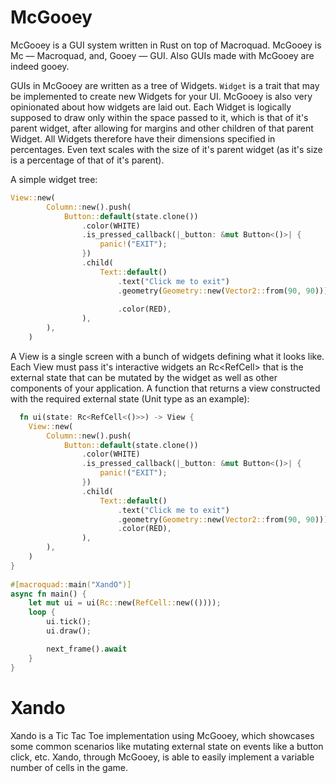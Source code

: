 # McGooey
McGooey is a GUI system written in Rust on top of Macroquad.
McGooey is Mc — Macroquad, and, Gooey — GUI. Also GUIs made with McGooey are indeed gooey.

GUIs in McGooey are written as a tree of Widgets. `Widget` is a trait that may be implemented to create new Widgets for your UI.
McGooey is also very opinionated about how widgets are laid out. Each Widget is logically supposed to draw only within the space passed to it, which is that of it's parent widget, after allowing for margins and other children of that parent Widget. All Widgets therefore have their dimensions specified in percentages. Even text scales with the size of it's parent widget (as it's size is a percentage of that of it's parent).

A simple widget tree:

```rust
View::new(
        Column::new().push(
            Button::default(state.clone())
                .color(WHITE)
                .is_pressed_callback(|_button: &mut Button<()>| {       // Specify the type of the external state variable as a type parameter
                    panic!("EXIT");
                })
                .child(
                    Text::default()
                        .text("Click me to exit")
                        .geometry(Geometry::new(Vector2::from(90, 90))) // that is, occupy 90% of parent's width and height. 
                                                                        // 10% of vertical and horizontal padding are added automatically
                        .color(RED),
                ),
        ),
    )
```

A View is a single screen with a bunch of widgets defining what it looks like. Each View must pass it's interactive widgets an Rc<RefCell<T>> that is the external state that can be mutated by the widget as well as other components of your application. A function that returns a view constructed with the required external state (Unit type as an example):
  
```rust
  fn ui(state: Rc<RefCell<()>>) -> View {
    View::new(
        Column::new().push(
            Button::default(state.clone())
                .color(WHITE)
                .is_pressed_callback(|_button: &mut Button<()>| {
                    panic!("EXIT");
                })
                .child(
                    Text::default()
                        .text("Click me to exit")
                        .geometry(Geometry::new(Vector2::from(90, 90)))
                        .color(RED),
                ),
        ),
    )
}
        
#[macroquad::main("XandO")]
async fn main() {
    let mut ui = ui(Rc::new(RefCell::new(())));
    loop {
        ui.tick();
        ui.draw();

        next_frame().await
    }
}

```

# Xando 
Xando is a Tic Tac Toe implementation using McGooey, which showcases some common scenarios like mutating external state on events like a button click, etc. Xando, through McGooey, is able to easily implement a variable number of cells in the game.
